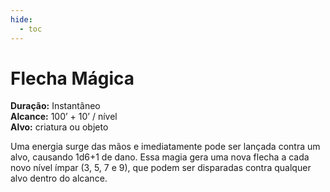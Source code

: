 ```yaml
---
hide:
  - toc
---
```


# Flecha Mágica

**Duração:** Instantâneo  
**Alcance:** 100’ + 10’ / nível  
**Alvo:** criatura ou objeto  

Uma energia surge das mãos e imediatamente pode ser lançada contra um alvo, causando 1d6+1 de dano. Essa magia gera uma nova flecha a cada novo nível ímpar (3, 5, 7 e 9), que podem ser disparadas contra qualquer alvo dentro do alcance.